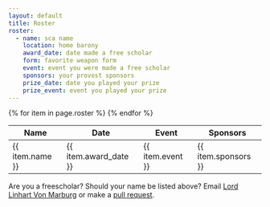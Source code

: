 ```yaml
---
layout: default
title: Roster
roster:
  - name: sca name
    location: home barony
    award_date: date made a free scholar
    form: favorite weapon form
    event: event you were made a free scholar
    sponsors: your provost sponsors
    prize_date: date you played your prize
    prize_event: event you played your prize
---
```


<table class="pure-table pure-table-bordered">
<thead>
<tr>
    <th> Name </th>
    <th> Date </th>
    <th> Event </th>
    <th> Sponsors </th>
</tr>
</thead>
<tbody>
{% for item in page.roster %}
<tr>
    <td> {{ item.name }}</td>
    <td> {{ item.award_date }} </td>
    <td> {{ item.event }} </td>
    <td> {{ item.sponsors }} </td>
</tr>
{% endfor %}
</tbody>
</table>

Are you a freescholar?  Should your name be listed above?  Email [Lord Linhart Von Marburg](mailto:rmauler@gmail.com) or make a [pull request](https://github.com/academie-de-espee/academie-de-espee.github.io/pulls).

